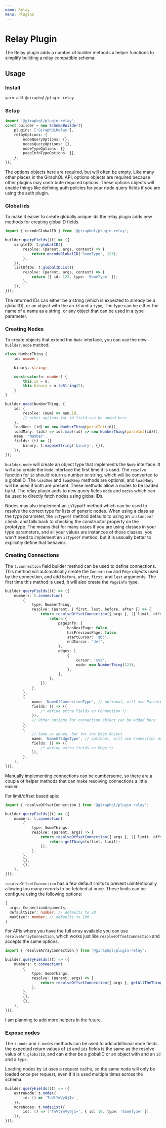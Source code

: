 ```yaml
---
name: Relay
menu: Plugins
---
```


# Relay Plugin

The Relay plugin adds a number of builder methods a helper functions to simplify building a relay compatible schema.

## Usage

### Install

```bash
yarn add @giraphql/plugin-relay
```

### Setup

```typescript
import '@giraphql/plugin-relay';
const builder = new SchemaBuilder({
    plugins: ['GiraphQLRelay'],
    relayOptions: {
        nodeQueryOptions: {},
        nodesQueryOptions: {},
        nodeTypeOptions: {},
        pageInfoTypeOptions: {},
    },
});
```

The options objects here are required, but will often be empty. Like many other places in the GiraphQL API, options objects are required because other plugins may contribute required options. These options objects will enable things like defining auth policies for your node query fields if you are using the auth plugin.

### Global ids

To make it easier to create globally unique ids the relay plugin adds new methods for creating globalID fields.

```typescript
import { encodeGlobalID } from '@giraphql/plugin-relay';

builder.queryFields((t) => ({
    singleID: t.globalID({
        resolve: (parent, args, context) => {
            return encodeGlobalID('SomeType', 123);
        },
    }),
    listOfIDs: t.globalIDList({
        resolve: (parent, args, context) => {
            return [{ id: 123, type: 'SomeType' }];
        },
    }),
}));
```

The returned IDs can either be a string \(which is expected to already be a globalID\), or an object with the an `id` and a `type`, The type can be either the name of a name as a string, or any object that can be used in a type parameter.

### Creating Nodes

To create objects that extend the `Node` interface, you can use the new `builder.node` method.

```typescript
class NumberThing {
    id: number;

    binary: string;

    constructor(n: number) {
        this.id = n;
        this.binary = n.toString(2);
    }
}

builder.node(NumberThing, {
    id: {
        resolve: (num) => num.id,
        // other options for id field can be added here
    },
    loadOne: (id) => new NumberThing(parseInt(id)),
    loadMany: (ids) => ids.map((id) => new NumberThing(parseInt(id))),
    name: 'Number',
    fields: (t) => ({
        binary: t.exposeString('binary', {}),
    }),
});
```

`builder.node` will create an object type that implements the `Node` interface. It will also create the `Node` interface the first time it is used. The `resolve` function for `id` should return a number or string, which will be converted to a globalID. The `loadOne` and `loadMany` methods are optional, and `loadMany` will be used if both are present. These methods allow a nodes to be loaded by id. The relay plugin adds to new query fields `node` and `nodes` which can be used to directly fetch nodes using global IDs.

Nodes may also implement an `isTypeOf` method which can be used to resolve the correct type for lists of generic nodes. When using a class as the type parameter, the `isTypeOf` method defaults to using an `instanceof` check, and falls back to checking the constructor property on the prototype. The means that for many cases if you are using classes in your type parameters, and all your values are instances of those classes, you won't need to implement an `isTypeOf` method, but it is ussually better to explicitly define that behavior.

### Creating Connections

The `t.connection` field builder method can be used to define connections. This method will automatically create the `Connection` and `Edge` objects used by the connection, and add `before`, `after`, `first`, and `last` arguments. The first time this method is used, it will also create the `PageInfo` type.

```typescript
builder.queryFields((t) => ({
    numbers: t.connection(
        {
            type: NumberThing,
            resolve: (parent, { first, last, before, after }) => {
                return resolveOffsetConnection({ args }, ({ limit, offset }) => {
                    return {
                        pageInfo: {
                            hasNextPage: false,
                            hasPreviousPage: false,
                            startCursor: 'abc',
                            endCursor: 'def',
                        },
                        edges: [
                            {
                                cursor: 'xyz',
                                node: new NumberThing(123),
                            },
                        ],
                    };
                });
            },
        },
        {
            name: 'NameOfConnectionType', // optional, will use ParentObject + capitalize(FieldName) + "Connection" as the default
            fields: () => ({
                /* define extra fields on Connection */
            }),
            // Other options for connection object can be added here
        },
        {
            // Same as above, but for the Edge Object
            name: 'NameOfEdgeType', // optional, will use Connection name + "Edge" as the default
            fields: () => ({
                /* define extra fields on Edge */
            }),
        },
    ),
}));
```

Manually implementing connections can be cumbersome, so there are a couple of helper methods that can make resolving connections a little easier.

For limit/offset based apis:

```typescript
import { resolveOffsetConnection } from '@giraphql/plugin-relay';

builder.queryFields((t) => ({
    numbers: t.connection(
        {
            type: SomeThings,
            resolve: (parent, args) => {
                return resolveOffsetConnection({ args }, ({ limit, offset }) => {
                    return getThings(offset, limit);
                });
            },
        },
        {},
        {},
    ),
}));
```

`resolveOffsetConnection` has a few default limits to prevent unintentionally allowing too many records to be fetched at once. These limits can be configure using the following options:

```typescript
{
  args: ConnectionArguments;
  defaultSize?: number; // defaults to 20
  maxSize?: number; // defaults to 100
}
```

For APIs where you have the full array available you can use `resolveArrayConnection`, which works just like `resolveOffsetConnection` and accepts the same options.

```typescript
import { resolveArrayConnection } from '@giraphql/plugin-relay';

builder.queryFields((t) => ({
    numbers: t.connection(
        {
            type: SomeThings,
            resolve: (parent, args) => {
                return resolveOffsetConnection({ args }, getAllTheThingsAsArray());
            },
        },
        {},
        {},
    ),
}));
```

I am planning to add more helpers in the future.

### Expose nodes

The `t.node` and `t.nodes` methods can be used to add additional node fields. the expected return values of `id` and `ids` fields is the same as the resolve value of `t.globalID`, and can either be a globalID or an object with and an `id` and a `type`.

Loading nodes by `id` uses a request cache, so the same node will only be loaded once per request, even if it is used multiple times across the schema.

```typescript
builder.queryFields((t) => ({
    extraNode: t.node({
        id: () => 'TnVtYmVyOjI=',
    }),
    moreNodes: t.nodeList({
        ids: () => ['TnVtYmVyOjI=', { id: 10, type: 'SomeType' }],
    }),
}));
```

